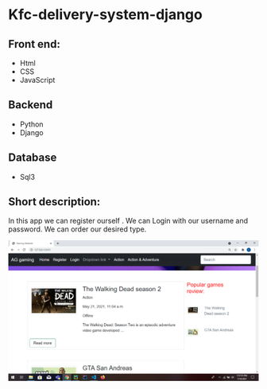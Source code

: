 # Kfc-delivery-system-django

## Front end:
* Html
* CSS
* JavaScript

## Backend

* Python
* Django

## Database

* Sql3

## Short description:

In this app we can register ourself . We can Login with our username and password. We can order our desired type. 


![](https://github.com/Ridowan-sajid/gaming_website/blob/master/images/Screenshot%20(416).png)

